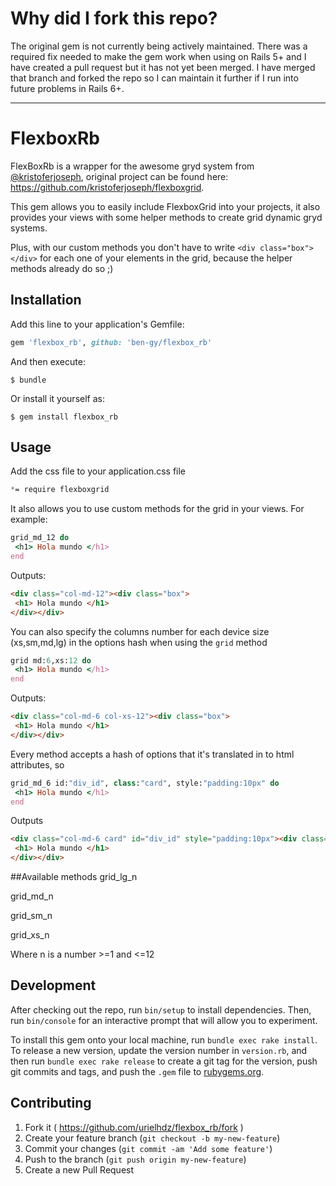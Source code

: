 # Why did I fork this repo?

The original gem is not currently being actively maintained. There was a required fix needed to make the gem work when using on Rails 5+ and I have created a pull request but it has not yet been merged. I have merged that branch and forked the repo so I can maintain it further if I run into future problems in Rails 6+.

---

# FlexboxRb

FlexBoxRb is a wrapper for the awesome gryd system from [@kristoferjoseph](https://github.com/kristoferjoseph), original project can be found here: https://github.com/kristoferjoseph/flexboxgrid.

This gem allows you to easily include FlexboxGrid into your projects, it also provides your views with some helper methods to create grid dynamic gryd systems.

Plus, with our custom methods you don't have to write `<div class="box"></div>` for each one of your elements in the grid, because the helper methods already do so ;)


## Installation

Add this line to your application's Gemfile:

```ruby
gem 'flexbox_rb', github: 'ben-gy/flexbox_rb'
```

And then execute:

    $ bundle

Or install it yourself as:

    $ gem install flexbox_rb

## Usage

Add the css file to your application.css file
```css
*= require flexboxgrid
```

It also allows you to use custom methods for the grid in your views. For example:

```ruby
grid_md_12 do
 <h1> Hola mundo </h1>
end
```

Outputs:
```html
<div class="col-md-12"><div class="box">
 <h1> Hola mundo </h1>
</div></div>
```

You can also specify the columns number for each device size (xs,sm,md,lg) in the options hash when using the `grid` method

```ruby
grid md:6,xs:12 do
 <h1> Hola mundo </h1>
end
```

Outputs:
```html
<div class="col-md-6 col-xs-12"><div class="box">
 <h1> Hola mundo </h1>
</div></div>
```

Every method accepts a hash of options that it's translated in to html attributes, so

```ruby
grid_md_6 id:"div_id", class:"card", style:"padding:10px" do
 <h1> Hola mundo </h1>
end
```

Outputs
```html
<div class="col-md-6 card" id="div_id" style="padding:10px"><div class="box">
 <h1> Hola mundo </h1>
</div></div>
```



##Available methods
grid_lg_n

grid_md_n

grid_sm_n

grid_xs_n


Where n is a number >=1 and <=12

## Development

After checking out the repo, run `bin/setup` to install dependencies. Then, run `bin/console` for an interactive prompt that will allow you to experiment.

To install this gem onto your local machine, run `bundle exec rake install`. To release a new version, update the version number in `version.rb`, and then run `bundle exec rake release` to create a git tag for the version, push git commits and tags, and push the `.gem` file to [rubygems.org](https://rubygems.org).

## Contributing

1. Fork it ( https://github.com/urielhdz/flexbox_rb/fork )
2. Create your feature branch (`git checkout -b my-new-feature`)
3. Commit your changes (`git commit -am 'Add some feature'`)
4. Push to the branch (`git push origin my-new-feature`)
5. Create a new Pull Request
